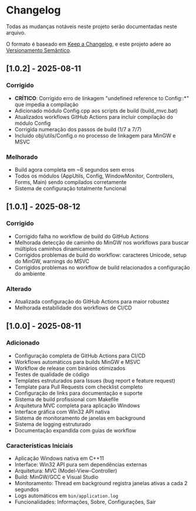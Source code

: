 # Changelog

Todas as mudanças notáveis neste projeto serão documentadas neste arquivo.

O formato é baseado em [Keep a Changelog](https://keepachangelog.com/pt-BR/1.0.0/),
e este projeto adere ao [Versionamento Semântico](https://semver.org/lang/pt-BR/).

## [1.0.2] - 2025-08-11

### Corrigido
- **CRÍTICO**: Corrigido erro de linkagem "undefined reference to Config::*" que impedia a compilação
- Adicionado módulo Config.cpp aos scripts de build (build_mvc.bat)
- Atualizados workflows GitHub Actions para incluir compilação do módulo Config
- Corrigida numeração dos passos de build (1/7 a 7/7)
- Incluído obj/utils/Config.o no processo de linkagem para MinGW e MSVC

### Melhorado
- Build agora completa em ~6 segundos sem erros
- Todos os módulos (AppUtils, Config, WindowMonitor, Controllers, Forms, Main) sendo compilados corretamente
- Sistema de configuração totalmente funcional

## [1.0.1] - 2025-08-12

### Corrigido
- Corrigido falha no workflow de build do GitHub Actions
- Melhorada detecção de caminho do MinGW nos workflows para buscar múltiplos caminhos dinamicamente
- Corrigidos problemas de build do workflow: caracteres Unicode, setup do MinGW, warnings do MSVC
- Corrigidos problemas no workflow de build relacionados a configuração do ambiente

### Alterado
- Atualizada configuração do GitHub Actions para maior robustez
- Melhorada estabilidade dos workflows de CI/CD

## [1.0.0] - 2025-08-11

### Adicionado
- Configuração completa de GitHub Actions para CI/CD
- Workflows automáticos para builds MinGW e MSVC
- Workflow de release com binários otimizados
- Testes de qualidade de código
- Templates estruturados para Issues (bug report e feature request)
- Template para Pull Requests com checklist completo
- Configuração de links para documentação e suporte
- Sistema de build profissional com Makefile
- Arquitetura MVC completa para aplicação Windows
- Interface gráfica com Win32 API nativa
- Sistema de monitoramento de janelas em background
- Sistema de logging estruturado
- Documentação expandida com guias de workflow

### Características Iniciais
- Aplicação Windows nativa em C++11
- Interface: Win32 API pura sem dependências externas
- Arquitetura: MVC (Model-View-Controller)
- Build: MinGW/GCC e Visual Studio
- Monitoramento: Thread em background registra janelas ativas a cada 2 segundos
- Logs automáticos em `bin/application.log`
- Funcionalidades: Informações, Sobre, Configurações, Sair
